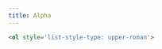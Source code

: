 ```yaml
---
title: Alpha
---
```


```html
<ol style='list-style-type: upper-roman'>
```

<ol id="racine" style="list-style-type: lower-greek;"></ol>

<script>
var racine = document.getElementById('racine');

for (i=1; i < 4020 ; i++) {
  var element = document.createElement("li");
  element.innerHTML = "Élément" + i;
  racine.appendChild(element);
}
</script>
